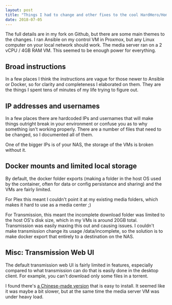 ```yaml
---
layout: post
title: "Things I had to change and other fixes to the cool HardHero/Homeserver Ansible+Docker Media Server setup"
date: 2018-07-05
---
```


The full details are in my fork on Github, but there are some main themes to the changes. 
I ran Ansible on my control VM in Proxmox, but any Linux computer on your local network should work.
The media server ran on a 2 vCPU / 4GB RAM VM. This seemed to be enough power for everything.

## Broad instructions
In a few places I think the instructions are vague for those newer to Ansible or Docker, so for clarity and completeness I elaborated on them. They are the things I spent tens of minutes of my life trying to figure out.


## IP addresses and usernames
In a few places there are hardcoded IPs and usernames that will make things outright break in your environment or confuse you as to why something isn't working properly. There are a number of files that need to be changed, so I documented all of them.

One of the bigger IPs is of your NAS, the storage of the VMs is broken without it.

## Docker mounts and limited local storage
By default, the docker folder exports (making a folder in the host OS used by the container, often for data or config persistance and sharing) and the VMs are fairly limited. 

For Plex this meant I couldn't point it at my existing media folders, which makes it hard to use as a media center ;)

For Transmission, this meant the incomplete download folder was limited to the host OS's disk size, which in my VMs is around 20GB total. Transmission was easily maxing this out and causing issues. I couldn't make transmission change its usage /data/incomplete, so the solution is to make docker export that entirely to a destination on the NAS.


## Misc: Transmission Web UI
The default transmission web UI is fairly limited in features, especially compared to what transmission can do that is easily done in the desktop client. For example, you can't download only some files in a torrent.

I found there's [a Chinese-made version](https://github.com/ronggang/transmission-web-control/wiki) that is easy to install. It seemed like it was maybe a bit slower, but at the same time the media server VM was under heavy load.


